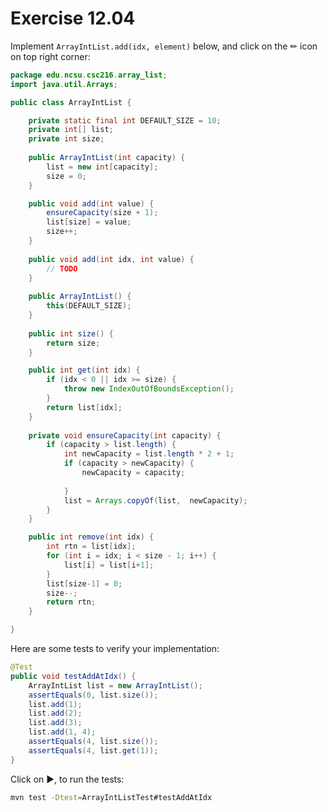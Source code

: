 # Exercise 12.04

Implement `ArrayIntList.add(idx, element)` below, and click on the ✏ icon on top right corner:

```java | {type: 'file', path:'/216/src/main/java/edu/ncsu/csc216/array_list/ArrayIntList.java'}
package edu.ncsu.csc216.array_list;
import java.util.Arrays;

public class ArrayIntList {

	private static final int DEFAULT_SIZE = 10;
	private int[] list;
	private int size;
	
	public ArrayIntList(int capacity) {
		list = new int[capacity];
		size = 0;
	}

	public void add(int value) {
		ensureCapacity(size + 1);
		list[size] = value;
		size++;
	}
	
	public void add(int idx, int value) {
        // TODO
	}
	
	public ArrayIntList() {
		this(DEFAULT_SIZE);
	}
	
	public int size() {
		return size;
	}

	public int get(int idx) {
		if (idx < 0 || idx >= size) {
			throw new IndexOutOfBoundsException();
		}
		return list[idx];
	}
	
	private void ensureCapacity(int capacity) {
		if (capacity > list.length) {
			int newCapacity = list.length * 2 + 1;
			if (capacity > newCapacity) {
				newCapacity = capacity;
				
			}
			list = Arrays.copyOf(list,  newCapacity);
		}
	}

	public int remove(int idx) {
		int rtn = list[idx];
		for (int i = idx; i < size - 1; i++) {
			list[i] = list[i+1];
		}
		list[size-1] = 0;
		size--;
		return rtn;
	}

}
```

Here are some tests to verify your implementation:

```java
@Test
public void testAddAtIdx() {
    ArrayIntList list = new ArrayIntList();
    assertEquals(0, list.size());
    list.add(1);
    list.add(2);
    list.add(3);
    list.add(1, 4);
    assertEquals(4, list.size());
    assertEquals(4, list.get(1));
}
```

Click on ▶, to run the tests:

```bash | {type: 'command', failed_when: 'exitCode!=0'}
mvn test -Dtest=ArrayIntListTest#testAddAtIdx
```
